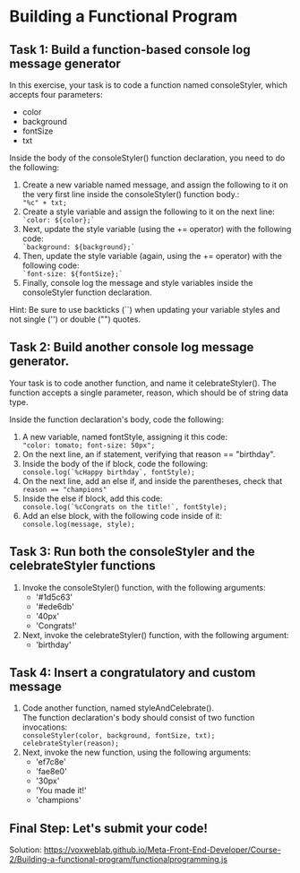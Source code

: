 # Building a Functional Program

<h2>Task 1: Build a function-based console log message generator</h2>
<p>In this exercise, your task is to code a function named consoleStyler, which accepts four parameters:</p>
<ul>
<li>color</li>
<li>background</li>
<li>fontSize</li>
<li>txt</li>
</ul>
<p>Inside the body of the consoleStyler() function declaration, you need to do the following:</p>
<ol>
<li>Create a new variable named message, and assign the following to it on the very first line inside the consoleStyler() function body.:
<code>
"%c" + txt;
</code>
</li>
<li>Create a style variable and assign the following to it on the next line:
<code>
`color: ${color};`
</code>
</li>
<li>Next, update the style variable (using the += operator) with the following code:
<code>
`background: ${background};`
</code>
</li>
<li>Then, update the style variable (again, using the += operator) with the following code:
<code>
`font-size: ${fontSize};`
</code>
</li>
<li>Finally, console log the message and style variables inside the consoleStyler function declaration.</li>
</ol>

<p>Hint: Be sure to use backticks (``) when updating your variable styles and not single ('') or double ("") quotes.</p>


<h2>Task 2: Build another console log message generator.</h2>
<p>Your task is to code another function, and name it celebrateStyler(). The function accepts a single parameter, reason, which should be of string data type.</p>

<p>Inside the function declaration's body, code the following:</p>
<ol>
<li>A new variable, named fontStyle, assigning it this code:
<code>
"color: tomato; font-size: 50px";
</code>
</li>
<li>On the next line, an if statement, verifying that reason == "birthday".</li>

<li>Inside the body of the if block, code the following:
<code>
console.log(`%cHappy birthday`, fontStyle);
</code>
</li>
<li>On the next line, add an else if, and inside the parentheses, check that
<code>
reason == "champions"
</code>
</li>
<li>Inside the else if block, add this code:
<code>
console.log(`%cCongrats on the title!`, fontStyle);
</code>
</li>
<li>Add an else block, with the following code inside of it:
<code>
console.log(message, style);
</code>
</li>
</ol>

<h2>Task 3: Run both the consoleStyler and the celebrateStyler functions</h2>
<ol>
<li>Invoke the consoleStyler() function, with the following arguments:
<ul>
<li>'#1d5c63'</li>
<li>'#ede6db'</li>
<li>'40px'</li>
<li>'Congrats!'</li>
</ul>
</li>

<li>Next, invoke the celebrateStyler() function, with the following argument:
<ul>
<li>'birthday'</li>
</ul>
</li>
</ol>

<h2>Task 4: Insert a congratulatory and custom message</h2>
<ol>
<li>Code another function, named styleAndCelebrate().<br>
The function declaration's body should consist of two function invocations:
<code>
consoleStyler(color, background, fontSize, txt);  
celebrateStyler(reason);
</code>
</li>
<li>Next, invoke the new function, using the following arguments:
<ul>
<li>'ef7c8e'</li>
<li>'fae8e0'</li>
<li>'30px'</li>
<li>'You made it!'</li>
<li>'champions'</li>
</ul>
</li>
</ol>

<h2>Final Step: Let's submit your code!</h2>

Solution: https://voxweblab.github.io/Meta-Front-End-Developer/Course-2/Building-a-functional-program/functionalprogramming.js